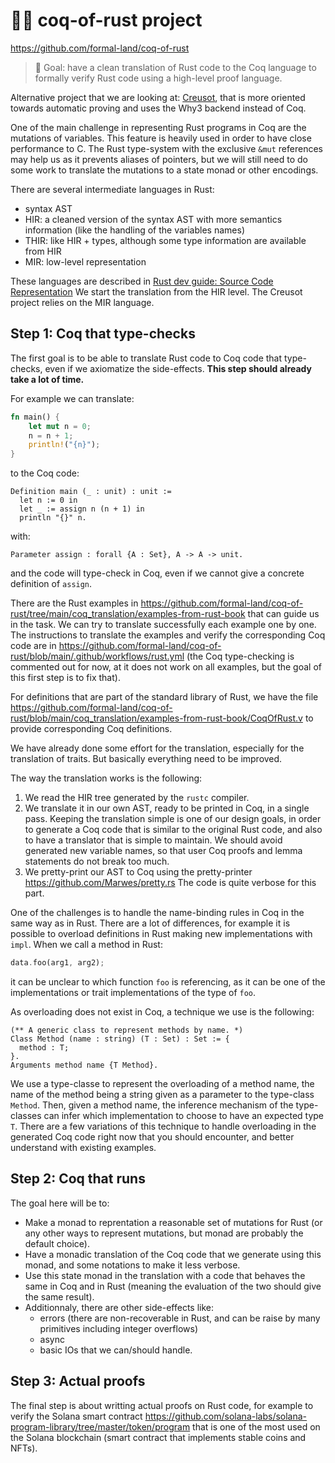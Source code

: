 # 🐓🦀 coq-of-rust project

https://github.com/formal-land/coq-of-rust

> 🎯 Goal: have a clean translation of Rust code to the Coq language to formally verify Rust code using a high-level proof language.

Alternative project that we are looking at: [Creusot](https://github.com/xldenis/creusot), that is more oriented towards automatic proving and uses the Why3 backend instead of Coq.

One of the main challenge in representing Rust programs in Coq are the mutations of variables. This feature is heavily used in order to have close performance to C. The Rust type-system with the exclusive `&mut` references may help us as it prevents aliases of pointers, but we will still need to do some work to translate the mutations to a state monad or other encodings.

There are several intermediate languages in Rust:
* syntax AST
* HIR: a cleaned version of the syntax AST with more semantics information (like the handling of the variables names)
* THIR: like HIR + types, although some type information are available from HIR
* MIR: low-level representation

These languages are described in [Rust dev guide: Source Code Representation](https://rustc-dev-guide.rust-lang.org/part-3-intro.html) We start the translation from the HIR level. The Creusot project relies on the MIR language.

## Step 1: Coq that type-checks
The first goal is to be able to translate Rust code to Coq code that type-checks, even if we axiomatize the side-effects. **This step should already take a lot of time.**

For example we can translate:
```rust
fn main() {
    let mut n = 0;
    n = n + 1;
    println!("{n}");
}
```
to the Coq code:
```coq
Definition main (_ : unit) : unit :=
  let n := 0 in
  let _ := assign n (n + 1) in
  println "{}" n.
```
with:
```coq
Parameter assign : forall {A : Set}, A -> A -> unit.
```
and the code will type-check in Coq, even if we cannot give a concrete definition of `assign`.

There are the Rust examples in https://github.com/formal-land/coq-of-rust/tree/main/coq_translation/examples-from-rust-book that can guide us in the task. We can try to translate successfully each example one by one. The instructions to translate the examples and verify the corresponding Coq code are in https://github.com/formal-land/coq-of-rust/blob/main/.github/workflows/rust.yml (the Coq type-checking is commented out for now, at it does not work on all examples, but the goal of this first step is to fix that).

For definitions that are part of the standard library of Rust, we have the file https://github.com/formal-land/coq-of-rust/blob/main/coq_translation/examples-from-rust-book/CoqOfRust.v to provide corresponding Coq definitions.

We have already done some effort for the translation, especially for the translation of traits. But basically everything need to be improved.

The way the translation works is the following:
1) We read the HIR tree generated by the `rustc` compiler.
2) We translate it in our own AST, ready to be printed in Coq, in a single pass. Keeping the translation simple is one of our design goals, in order to generate a Coq code that is similar to the original Rust code, and also to have a translator that is simple to maintain. We should avoid generated new variable names, so that user Coq proofs and lemma statements do not break too much.
3) We pretty-print our AST to Coq using the pretty-printer https://github.com/Marwes/pretty.rs The code is quite verbose for this part.

One of the challenges is to handle the name-binding rules in Coq in the same way as in Rust. There are a lot of differences, for example it is possible to overload definitions in Rust making new implementations with `impl`. When we call a method in Rust:
```rust
data.foo(arg1, arg2);
```
it can be unclear to which function `foo` is referencing, as it can be one of the implementations or trait implementations of the type of `foo`.

As overloading does not exist in Coq, a technique we use is the following:
```coq
(** A generic class to represent methods by name. *)
Class Method (name : string) (T : Set) : Set := {
  method : T;
}.
Arguments method name {T Method}.
```
We use a type-classe to represent the overloading of a method name, the name of the method being a string given as a parameter to the type-class `Method`. Then, given a method name, the inference mechanism of the type-classes can infer which implementation to choose to have an expected type `T`. There are a few variations of this technique to handle overloading in the generated Coq code right now that you should encounter, and better understand with existing examples.

## Step 2: Coq that runs
The goal here will be to:
* Make a monad to reprentation a reasonable set of mutations for Rust (or any other ways to represent mutations, but monad are probably the default choice).
* Have a monadic translation of the Coq code that we generate using this monad, and some notations to make it less verbose.
* Use this state monad in the translation with a code that behaves the same in Coq and in Rust (meaning the evaluation of the two should give the same result).
* Additionnaly, there are other side-effects like:
    * errors (there are non-recoverable in Rust, and can be raise by many primitives including integer overflows)
    * async
    * basic IOs
that we can/should handle.

## Step 3: Actual proofs
The final step is about writting actual proofs on Rust code, for example to verify the Solana smart contract https://github.com/solana-labs/solana-program-library/tree/master/token/program that is one of the most used on the Solana blockchain (smart contract that implements stable coins and NFTs).
